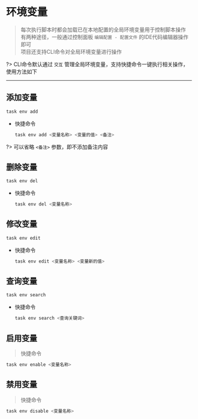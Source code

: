 # __环境变量__
> 每次执行脚本时都会加载已在本地配置的全局环境变量用于控制脚本操作\
> 有两种途径，一般通过控制面板 `编辑配置 - 配置文件` 的IDE代码编辑器操作即可\
> 项目还支持CLI命令对全局环境变量进行操作

?> CLI命令默认通过 `交互` 管理全局环境变量，支持快捷命令一键执行相关操作，使用方法如下

***

## 添加变量
```bash
task env add
```

  - 快捷命令 
    ```bash
    task env add <变量名称> <变量的值> <备注>
    ```

  ?> 可以省略 `<备注>` 参数，即不添加备注内容

## 删除变量
```bash
task env del
```

  - 快捷命令
    ```bash
    task env del <变量名称>
    ```

## 修改变量
```bash
task env edit
```
  - 快捷命令
    ```bash
    task env edit <变量名称> <变量新的值>
    ```

## 查询变量
```bash
task env search
```
  - 快捷命令
    ```bash
    task env search <查询关键词>
    ```

## 启用变量
> 快捷命令
```bash
task env enable <变量名称>
```

## 禁用变量
> 快捷命令
```bash
task env disable <变量名称>
```
